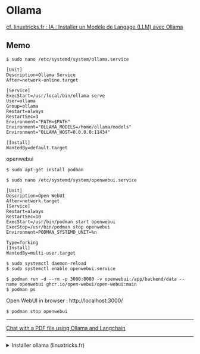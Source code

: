 # Ollama

[cf. linuxtricks.fr : IA : Installer un Modèle de Langage (LLM) avec Ollama](https://www.linuxtricks.fr/wiki/print.php?id=1052)  


## Memo

`$ sudo nano /etc/systemd/system/ollama.service` 

```
[Unit]
Description=Ollama Service
After=network-online.target

[Service]
ExecStart=/usr/local/bin/ollama serve
User=ollama
Group=ollama
Restart=always
RestartSec=3
Environment="PATH=$PATH"
Environment="OLLAMA_MODELS=/home/ollama/models"
Environment="OLLAMA_HOST=0.0.0.0:11434"

[Install]
WantedBy=default.target
```

openwebui  

`$ sudo apt-get install podman`  

`$ sudo nano /etc/systemd/system/openwebui.service`  

```
[Unit]
Description=Open WebUI
After=network.target
[Service]
Restart=always
RestartSec=10
ExecStart=/usr/bin/podman start openwebui
ExecStop=/usr/bin/podman stop openwebui
Environment=PODMAN_SYSTEMD_UNIT=%n

Type=forking
[Install]
WantedBy=multi-user.target
```

`$ sudo systemctl daemon-reload`  
`$ sudo systemctl enable openwebui.service`  

`$ podman run -d --rm -p 3000:8080 -v openwebui:/app/backend/data --name openwebui ghcr.io/open-webui/open-webui:main`  
`$ podman ps`  

Open WebUI in browser : http://localhost:3000/  

`$ podman stop openwebui`  

---

[Chat with a PDF file using Ollama and Langchain](https://m1lt0n.github.io/python/llm/pdf/ollama-ask-a-pdf-file/)

---

<details>
  <summary>Installer ollama (linuxtricks.fr)</summary>

IA : Installer un Modèle de Langage (LLM) avec Ollama
=====================================================

![ollama-logo](https://www.linuxtricks.fr/upload/ollama-logo.png)

  
  

Introduction
------------

  
  
Ollama est une plateforme qui facilite l'utilisation et le déploiement de modèles de langage (LLM) sur différentes infrastructures. Grâce à son interface simple et à ses fonctionnalités avancées, Ollama permet aux développeurs d'intégrer facilement des LLM dans leurs applications.  
Dans cet article, on va voir comment installer et utiliser Ollama.  
  
La base de cet article a été faite sur Red Hat Enterprise Linux 9.  
L'installation se fait de façon classique, sans Docker.  
  
Le site web officiel est disponible ici : [https://ollama.com/](https://ollama.com/)  
Les différents modèles de langage sont répertoriés ici : [https://ollama.com/library](https://ollama.com/library)  
  
Au moment de la résaction de cet article en Septembre 2024, les plateformes supportées sont x86\_64 et ARM64 (aarch64).  
  

Prérequis
---------

  
  
La génération de texte via des LLM est évidemment gourmande en ressources CPU, (GPU) et RAM. Il est nécessaire d'avoir une machine suffisemment dimensionnée pour le besoin.  
  
Pour de meilleures performances, il sera utile d'installer les pilotes propriétaires de notre carte graphique.  
  
Pour les cartes AMD - ROCm : [https://rocm.docs.amd.com/projects/install-on-linux/en/latest/install/quick-start.html](https://rocm.docs.amd.com/projects/install-on-linux/en/latest/install/quick-start.html)  
Pour les cartes NVidia - CUDA : [https://developer.nvidia.com/cuda-downloads](https://developer.nvidia.com/cuda-downloads)  
  
A défaut, les calculs seront faits avec le CPU (plus lent)  
  

Installation d'Ollama
---------------------

  
  

### Installer ollama

  
  
Ollama n'est pas dans les dépôts des principales distributions.  
Bien qu'il existe un script automatisé d'installation, je vais ici faire les étapes manuellement.  
  
On récupère dans un premier temps ollama pour l'architecture souhaitée :  

Code BASH :

`wget https://ollama.com/download/ollama-linux-amd64.tgz`  

  
  
Pour ARM64 :  

Code BASH :

`wget https://ollama.com/download/ollama-linux-arm64.tgz`

  
  
Ensuite, on extrait l'archive :  

Code BASH :

`tar \-C /usr \-xvzf ollama-linux-\*.tgz`

  
  
Dans le cas d'une carte graphique AMD, on récupère des éléments additionnels :  

Code BASH :

`wget https://ollama.com/download/ollama-linux-amd64-rocm.tgz`

  
  
Et on les installe :  

Code BASH :

`tar \-C /usr \-xvzf ollama-linux-amd64-rocm.tgz`

  
  

### Création d'un utilisateur dédié

  
  
On va ensuite créer un utilisateur dédié et un service pour lancer automatiquement ollama avec un utilisateur spécifique.  

Code BASH :

`useradd \-r \-s /bin/false \-U \-m \-d /usr/share/ollama ollama`

  
  
On ajoute les utilisateurs d'ollama dans le groupe ollama :  

Code BASH :

`usermod \-a \-G ollama adrien`

  
  

### Création d'un service systemd

  
  
On va créer un service systemd pour lancer ollama au démarrage du système :  

Code BASH :

`vim /etc/systemd/system/ollama.service`

  
  
Voici le contenu du service systemd :  

Code :

```
[Unit]
Description=Ollama Service
After=network-online.target
[Service]
ExecStart=/usr/bin/ollama serve
User=ollama
Group=ollama
Restart=always
RestartSec=3
Environment="PATH=$PATH"
[Install]
WantedBy=default.target`
```
  
  
On recharge systemd :  

Code BASH :

`systemctl daemon-reload`

  
  
On active et démarre le service :  

Code BASH :

`systemctl enable \--now ollama`

  
  
On pourra voir les logs avec :  

Code BASH :

`journalctl \-u ollama`

  
  
Toutes les commandes ollama peuvent être utilisées en tant qu'utilisateur classique du système.  
  

Informations sur les modèles
----------------------------

  
  
Lorsque Oolama est installé, il n’inclut pas de modèles.  
  
Pour lister les modèles installés :  

Code BASH :

`ollama list`

  
  
Cette liste est en effet vide.  
  
Dans le contexte des modèles de langage (LLM), les chiffres tels que 8B, 70B, et 405B font référence au nombre de paramètres du modèle, exprimé en milliards (B pour "billion" en anglais). Les paramètres sont les éléments fondamentaux qui déterminent le comportement du modèle et sa capacité à apprendre des relations complexes dans les données.  
  
Voici 3 exemples pour comprendre la relation entre l'efficacité et les ressources nécessaires :  
\- **8B** (8 milliards) : Cela signifie que le modèle a 8 milliards de paramètres. Les modèles avec un nombre de paramètres plus faible peuvent être plus rapides à entraîner et à exécuter, mais ils peuvent également avoir des limitations en termes de compréhension et de génération de texte par rapport à des modèles plus grands.  
\- **70B** (70 milliards) : Ce modèle a 70 milliards de paramètres. En général, un modèle avec un plus grand nombre de paramètres peut capturer des nuances plus fines dans le langage et produire des résultats de meilleure qualité, mais il nécessite également plus de ressources pour l'entraînement et l'inférence.  
\- **405B** (405 milliards) : Ce modèle a 405 milliards de paramètres. Ces modèles peuvent générer un texte très cohérent et contextuellement pertinent, mais ils nécessitent des infrastructures matérielles très puissantes pour fonctionner efficacement.  
  
Les modèles sont stockés dans **/usr/share/ollama/.ollama/models**. Il est possible de changer leur emplacement. Se référer à la section adéquate en bas de cet article.  
  

Installer des modèles publics
-----------------------------

  
  
Sur le site d'Ollama, plusieurs modèles sont disponibles : [https://ollama.com/library](https://ollama.com/library)  
Dans ce tutoriel, on va utiliser celui qui a été le plus téléchargé : **llama3** ([https://ollama.com/library/llama3](https://ollama.com/library/llama3))  
  
On va récupérer ce modèle avec la commande **ollama pull** :  

Code BASH :

`ollama pull llama3`

  
  
La sortie produite pendant le téléchargement est similaire à la récupération d'images Docker :  

Code :

```
pulling manifest   pulling 6a0746a1ec1a... 100% ▕█████████████▏ 4.7 GB   pulling 4fa551d4f938... 100% ▕█████████████▏ 12 KB
pulling 8ab4849b038c... 100% ▕█████████████▏ 254 B
pulling 577073ffcc6c... 100% ▕█████████████▏ 110 B
pulling 3f8eb4da87fa... 100% ▕█████████████▏ 485 B   
verifying sha256 digest
writing manifest
success`
```
  
  
Par défaut il s'agit de la variante 8B.  
  
Pour récupérer la variante 70b :  

Code BASH :

`ollama pull llama3:70b`

  
  
On pourra vérifier que les modèles installés avec :  

Code BASH :

`ollama list`

  
  
Ce qui donne :  

Code :

```
NAME             ID              SIZE      MODIFIED
llama3:70b       786f3184aec0    39 GB     10 hours ago      llama3:latest    365c0bd3c000    4.7 GB    10 hours ago`  
```
  
  

Utiliser Ollama
---------------

  
  

### Exécuter le modèle en mode interractif

  
  
Une fois le modèle téléchargé, on pourra l'exécuter en utilisant la commande suivante :  

Code BASH :

`ollama run llama3`

  
  
Le prompt est prêt à écouter une requête :  

Code :

`>>> Send a message (/? for help)`

  
  
Si on lui pose une question :  

Code :

`>>> Qu'est ce que Fedora Linux ?`

  
  
Le LLM traite la demande et nous répond :  

Code :

```
Fedora est une distribution de système d'exploitation GNU/Linux créée en 2003 par le projet Fedora, un sous-projet de la Fondation Red Hat. Elle est considérée comme une version "bêta" ou "prérequis" pour l'éditeur de système d'exploitation Linux commercial, CentOS et Red Hat Enterprise Linux (RHEL).   Fedora est conçue pour être une distribution open-source, libre et communautaire, qui permet aux développeurs et aux utilisateurs de tester les dernières versions des logiciels et des fonctionnalités avant leur intégration dans les éditions commerciales. Elle est donc très populaire parmi les développeurs et les passionnés de Linux.   Les caractéristiques clés de Fedora sont :   1. Libre et open-source, ce qui signifie que tout le code est disponible sous licence libre.   2. Rapide à mettre à jour, car il s'agit d'une version "bêta" pour tester les nouveaux logiciels et les fonctionnalités avant leur intégration dans les éditions commerciales.   3. Conçue pour être compatible avec les systèmes d'exploitation Linux commerçiaux, tels que CentOS et RHEL.   4. Possède une communauté active de développeurs et d'utilisateurs qui contribuent au projet.   Fedora est disponible sous forme de CD/DVD ou de téléchargement direct, et il existe plusieurs versions pour différents ordinateurs et architectures (x86-64, ARM, etc.).
```

  
  

### Exécuter le modèle en one shot

  
  
On pourra exécuter une requête en utilisant la commande suivante :  

Code BASH :

`ollama run llama3 "Qu'est ce que Fedora Linux?"

  
  
Le résultat est produit sur la sortie standard.  
  

### Interroger le modèle via l'API

  
  
On pourra interroger le modèle via l'API disponible.  
Ollama écoute sur le port 11434.  
  
Voici un exemple de requête avec curl interrogeant l'API avec du JSON :  

Code BASH :
```bash
curl \-X POST http://localhost:11434/api/generate \-d '{
  "model": "llama3",
  "prompt":"En une phrase, qu est ce que Fedora Linux ?"
 }'
```
  
  
La réponse est produite en JSON :  

Code JAVASCRIPT :
```json
{"model":"llama3","created\_at":"2024-09-19T20:16:55.070219385Z","response":"Fed","done":false}
{"model":"llama3","created\_at":"2024-09-19T20:16:55.184960991Z","response":"ora","done":false}
{"model":"llama3","created\_at":"2024-09-19T20:16:55.248871673Z","response":" est","done":false}
{"model":"llama3","created\_at":"2024-09-19T20:16:55.336215829Z","response":" un","done":false}
{"model":"llama3","created\_at":"2024-09-19T20:16:55.435178812Z","response":" système","done":false}
{"model":"llama3","created\_at":"2024-09-19T20:16:55.499418477Z","response":" d","done":false}
{"model":"llama3","created\_at":"2024-09-19T20:16:55.561225601Z","response":"'","done":false}
{"model":"llama3","created\_at":"2024-09-19T20:16:55.630712386Z","response":"explo","done":false}
{"model":"llama3","created\_at":"2024-09-19T20:16:55.703879616Z","response":"itation","done":false}
{"model":"llama3","created\_at":"2024-09-19T20:16:55.765078378Z","response":" Linux","done":false}
{"model":"llama3","created\_at":"2024-09-19T20:16:55.840173868Z","response":" gratuit","done":false}
{"model":"llama3","created\_at":"2024-09-19T20:16:55.90263307Z","response":" et","done":false}
{"model":"llama3","created\_at":"2024-09-19T20:16:55.971443963Z","response":" open","done":false}
{"model":"llama3","created\_at":"2024-09-19T20:16:56.034062226Z","response":"-source","done":false}
{"model":"llama3","created\_at":"2024-09-19T20:16:56.09947807Z","response":",","done":false}
{"model":"llama3","created\_at":"2024-09-19T20:16:56.172949487Z","response":" cré","done":false}
{"model":"llama3","created\_at":"2024-09-19T20:16:56.256597318Z","response":"é","done":false}
{"model":"llama3","created\_at":"2024-09-19T20:16:56.323157737Z","response":" par","done":false}
{"model":"llama3","created\_at":"2024-09-19T20:16:56.390106591Z","response":" la","done":false}
{"model":"llama3","created\_at":"2024-09-19T20:16:56.459911313Z","response":" commun","done":false}
{"model":"llama3","created\_at":"2024-09-19T20:16:56.526663982Z","response":"auté","done":false}
```
  
  
Par défaut, la réponse est fournie bout par bout et on voit le texte se générer.  
Pour une application, celle-ci peut traiter traiter la réponse :  
\- alors que la génération n'est pas terminée  
\- en recevant de petites quantité de données  
  
  
On pourra demander la réponse qu'une fois la génération terminée :  

Code BASH :
```bash
curl \-X POST http://localhost:11434/api/generate \-d '{
  "model": "llama3",
  "prompt":"En une phrase, qu est ce que Fedora Linux ?",
  "stream": false
 }'
```
  
  
La réponse met du temps à s'afficher mais elle est générée d'un bloc :  

Code JAVASCRIPT :
```json
{"model":"llama3","created\_at":"2024-09-19T20:27:46.739492809Z","response":"Fedora Linux est un système d'exploitation tournant sur le noyau Linux, conçu pour être une plateforme de développement et de test avant l'intégration dans la version commerciale Red Hat Enterprise Linux (RHEL), proposant une distribution stable et actuelle des dernières technologies open-source.","done":true,"done\_reason":"stop","context":\[128006,882,128007,271,1737,6316,17571,934,1826,3846,1744,80606,14677,30,128009,128006,78191,128007,271,92887,6347,14677,1826,653,72601,294,6,69331,7709,259,3514,519,1765,514,912,88,2933,14677,11,390,79884,5019,23761,6316,12235,76701,409,82620,1880,409,1296,33670,326,55624,978,911,367,7010,1208,2373,95194,20487,3816,22050,26551,14677,320,49,51812,705,10045,519,6316,8141,15528,1880,1180,31037,951,36852,59307,14645,1825,31874,13\],"total\_duration":5010253585,"load\_duration":26615990,"prompt\_eval\_count":20,"prompt\_eval\_duration":330708000,"eval\_count":67,"eval\_duration":4609753000}
```
  
  
Plus d'informations sur l'utilisation de l'API : [https://github.com/ollama/ollama/blob/main/docs/api.md](https://github.com/ollama/ollama/blob/main/docs/api.md)  
  

### Activité du système

  
  
Lors de la réponse, qui peut être générée plus ou moins vite suivant les ressources de notre serveur. Les calculs sont générés sur notre serveur lui même et le LLM est totalement autonome.  
  
Lorsque le LLM traite la réponse à notre prompt, voici un aperçu sur le serveur avec htop de l'activité :  

![ollama-htop-serveur](https://www.linuxtricks.fr/upload/ollama-htop-serveur.png))

  
  

Faire écouter Ollama sur le réseau
----------------------------------

  
  
Par défaut, Ollama écoute sur le port 11434 et uniquement en local :  

Code BASH :

`ss \-unplat | grep 11434`

  

Code :

`tcp   LISTEN 0      4096       127.0.0.1:11434       0.0.0.0:*`

  
  
Pour permettre à Ollama d'accepter des requêtes depuis d'autres hôtes, on édite le service systemd créé précédemment.  
Dans la section **\[Service\]** on ajoute une ligne **Environment** :  

Code BASH :

Environment\="OLLAMA\_HOST=0.0.0.0"

  
  
On recharge systemd :  

Code BASH :

`systemctl daemon-reload`

  
  
On redémarre Ollama via le service :  

Code BASH :

`systemctl restart ollama.service`

  
  
On vérifie que Ollama écoute sur toutes les adresses :  

Code BASH :

`ss \-unplat | grep 11434`

  

Code :

`tcp   LISTEN 0      4096               *:11434             *:*`

  
  
Mettre en oeuvre les mesures de protection (Pare-Feu) pour que n'importe qui ne puisse pas requêter votre LLM !  
  

Personnaliser le comportement d'un modèle
-----------------------------------------

  
  
Avec Ollama, il est possible de modifier le comportement d'un modèle.  
  
Cela passe par la création d'un fichier **Modelfile**. C'est dans ce fichier qu'on va définir les instructions nécessaires pour personnaliser votre modèle.  
  
Ici, je vais partir sur le LLM d'IBM nommé granite (Merci le Red Hat Summit pour la découverte), que je vais personnaliser pour qu'il me produise directement du code PERL.  
  
On va ranger le modèle dans un dossier, par exemple :  

Code BASH :

`mkdir \-p ~/ollama-modeles/granite-code-perl`

  
  
Dans ce dossier, on va créer notre fichier Modelfile :  

Code BASH :

`cd ~/ollama-modeles/granite-code-perl/`

  

Code BASH :

`vim Modelfile`

  
  
Voici un exemple :  

Code BASH :
```
FROM granite-code:20b
PARAMETER temperature 0.5
PARAMETER num\_ctx 4096
SYSTEM Le code à produire doit être en langage PERL et être sécurisé. Donne juste le code sans explications.
```
  
  
Bien que les fichiers Modelfiles soient hautement personnalisables (cf. la doc : [https://github.com/ollama/ollama/blob/main/docs/modelfile.md)](https://github.com/ollama/ollama/blob/main/docs/modelfile.md)) voici quelques notions rapides que j'utilise dans le modèle présenté :  
  
**FROM** : Spécifie le modèle de base à utiliser (obligatoire)  
**PARAMETER** : Définit les paramètres d'exécution du modèle  
**SYSTEM** : Définit le message système qui guidera le comportement du modèle.  
  
Je vous ai montré 2 paramètres ici :  
**temperature** : Ce paramètre contrôle la créativité et l'aléatoire des réponses du modèle. Une valeur élevée (comme 1) rend le modèle plus créatif et imprévisible. A contrario, une valeur plus basse (proche de 0) rend les réponses plus cohérentes et déterministes.  
**num\_ctx** : Ce paramètre définit la taille de la fenêtre de contexte du modèle. Une valeur plus élevée permet au modèle de "se souvenir" d'une plus grande partie de la conversation ou du texte précédent. La valeur par défaut est souvent 2048.  
  
Ensuite, on va déployer le modèle via :  

Code BASH :

`ollama create granite-perl \-f ~/ollama-modeles/granite-code-perl/Modelfile`

  
  
Si le modèle de base est déjà installé, la création est très rapide.  
  
On pourra vérifier que le modele personnalisé est bien intégré avec :  

Code BASH :

`ollama list`

  
  
Ce qui donne :  

Code :

```
NAME                   ID              SIZE      MODIFIED
granite-perl:latest    0e85cc76ba66    2.0 GB    6 seconds ago        llama3:latest          365c0bd3c000    4.7 GB    18 minutes ago
```
  
  
On peut tester une requête en utilisant la commande suivante :  

Code BASH :

`ollama run granite-perl "Lire le CSV export.csv ligne par ligne et afficher les champs 1 et 3"`

  
  
On n'a rien précisé et le contexte a bien été pris en compte (de produire du code PERL) et on n'a pas le blabla habituel :  

Code :

` ```perl   
#!/usr/bin/perl -w   
use strict;   
use warnings;   
open my $fh, '<', 'export.csv' or die "Impossible d'ouvrir l'YYYY export.csv : $!";   
while (my $line = <$fh>) {       
  chomp $line;       
  my ($ champ1, undef, $champ3 ) = split ",", $line;       
  print "$champ1,$champ3\n";   
}   
close $fh;   
``` 

  
  

Personnalisation fantaisiste

On pourra demander des choses fantaisistes, en faisant se comporter le LLM comme Pikachu par exemple :  

Code BASH :

`mkdir \-p ~/ollama-modeles/llama3-pokemon`

  
  
On va créer un Modelfile plus fantaisiste :  

Code BASH :

`vim ~/ollama-modeles/llama3-pokemon/Modelfile`

  
  
Qui contient ceci :  

Code TEXT :
```
FROM llama3
PARAMETER temperature 2
PARAMETER num\_ctx 4096
SYSTEM Répond à toutes les questions comme si tu étais Pikachu
```
  
  
On créé le modèle :  

Code BASH :

`ollama create pika \-f ~/ollama-modeles/llama3-pokemon/Modelfile`

  
  
On utilise le modèle :  

Code BASH :

`ollama run pika "Comment ça va ?"`

  
  
Le résultat est sans appel ![:)](/images/smileys/1.gif ":)")  

Code TEXT :

`Pika, pika! Chuuuuuuu! (J'vrai bien, merci!)`

  
  
  

Mettre à jour Ollama
--------------------

  
  
Pour mettre à jour Ollama, il suffit simplement de retélécharger l'archive et la réextraire sur notre système comme vu dans la section installation.  
  
On n'aura pas besoin de refaire les étapes de création d'utilisateur et de service systemd.  
  
Il suffira juste, après la mise à jour, de redémarrer le service pour charger la nouvelle version.  
  

Supprimer Ollama
----------------

  
  
Si on a juste voulu jouer avec Ollama et qu'on en a plus besoin, voici comment le désinstaller.  
  
On supprime le service ollama (après l'avoir stoppé et désactivé :  

Code BASH :
```bash
systemctl stop ollama
systemctl disable ollama
rm /etc/systemd/system/ollama.service
```
  
  
On supprime le binaire :  

Code BASH :

`rm /usr/bin/ollama`

  
  
On supprime les modèles téléchargés :  

Code BASH :

`rm \-r /usr/share/ollama`

  
  
On supprime le dossier des bibliothèques additionnelles :  

Code BASH :

`rm \-r /usr/lib/ollama`

  
  
On supprime l'utilisateur et le groupe ollama:  

Code BASH :
```bash
userdel ollama
groupdel ollama
```
  
  

Informations complémentaires
----------------------------

  
  

### Emplacement des modèles

  
  
Les modèles sont stockés dans **/usr/share/ollama/.ollama/models**.  
  
Il est possible de changer l'emplacement par défaut en ajoutant une nouvelle variable d'environnement.  
  
On éditera le service précédemment créé :  

Code BASH :

`vim /etc/systemd/system/ollama.service`

  
  
On ajoutera une variable d'environnement **OLLAMA\_MODELS** :  
  

Code :

```
[Unit]
Description=Ollama Service
After=network-online.target
[Service]
ExecStart=/usr/bin/ollama serve
User=ollama
Group=ollama
Restart=always
RestartSec=3
Environment="PATH=$PATH"
Environment="OLLAMA_MODELS=/home/ollama/models"
[Install]
WantedBy=default.target`
```
  
  
On recharge systemd :  

Code BASH :

`systemctl daemon-reload`

  
  
Et on redémarre le service :  

Code BASH :

`systemctl restart ollama.service`

  
  
Si on avait déjà des modèles installés, on pourra les déplacer :  

Code BASH :

`mv /usr/share/ollama/.ollama/models /home/ollama/models`

  
  
On pensera bien à réaffecter les droits à l'utilisateur et au groupe ollama :  

Code BASH :

`chown \-R ollama:ollama /home/ollama`

</details>
